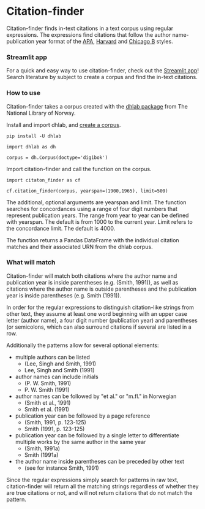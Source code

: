 # Citation-finder

Citation-finder finds in-text citations in a text corpus using regular expressions. The expressions find citations that follow the author name-publication year format of the [APA](https://i.ntnu.no/academic-writing/apa-7), [Harvard](https://i.ntnu.no/academic-writing/harvard) and [Chicago B](https://i.ntnu.no/academic-writing/chicago-b) styles.

### Streamlit app
For a quick and easy way to use citation-finder, check out the [Streamlit app](https://citations-app-kmztfpltxabnioacmgftse.streamlit.app/)! Search literature by subject to create a corpus and find the in-text citations.

### How to use
Citation-finder takes a corpus created with the [dhlab package](https://dhlab.readthedocs.io/en/stable/) from The National Library of Norway.

Install and import dhlab, and [create a corpus](https://dhlab.readthedocs.io/en/stable/library/generated/dhlab.Corpus.html#dhlab.Corpus).

```
pip install -U dhlab

import dhlab as dh

corpus = dh.Corpus(doctype='digibok')
```

Import citation-finder and call the function on the corpus.

```
import citaton_finder as cf

cf.citation_finder(corpus, yearspan=(1900,1965), limit=500)
```

The additional, optional arguments are yearspan and limit. The function searches for concordances using a range of four digit numbers that represent publication years. The range from year to year can be defined with yearspan. The default is from 1000 to the current year. Limit refers to the concordance limit. The default is 4000.

The function returns a Pandas DataFrame with the individual citation matches and their associated URN from the dhlab corpus.

### What will match
Citation-finder will match both citations where the author name and publication year is inside parentheses (e.g. (Smith, 1991)), as well as citations where the author name is outside parentheses and the publication year is inside parentheses (e.g. Smith (1991)).

In order for the regular expressions to distinguish citation-like strings from other text, they assume at least one word beginning with an upper case letter (author name), a four digit number (publication year) and parentheses (or semicolons, which can also surround citations if several are listed in a row.

Additionally the patterns allow for several optional elements:
 * multiple authors can be listed
   * (Lee, Singh and Smith, 1991)
   * Lee, Singh and Smith (1991)
 * author names can include initials
   * (P. W. Smith, 1991)
   * P. W. Smith (1991)
 * author names can be followed by "et al." or "m.fl." in Norwegian
   * (Smith et al., 1991)
   * Smith et al. (1991)
 * publication year can be followed by a page reference
   * (Smith, 1991, p. 123-125)
   * Smith (1991, p. 123-125)
 * publication year can be followed by a single letter to differentiate multiple works by the same author in the same year
   * (Smith, 1991a)
   * Smith (1991a)
 * the author name inside parentheses can be preceded by other text
   * (see for instance Smith, 1991)


Since the regular expressions simply search for patterns in raw text, citation-finder will return all the matching strings regardless of whether they are true citations or not, and will not return citations that do not match the pattern.
